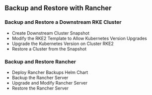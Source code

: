 ## Backup and Restore with Rancher

### Backup and Restore a Downstream RKE Cluster

- Create Downstream Cluster Snapshot
- Modify the RKE2 Template to Allow Kubernetes Version Upgrades
- Upgrade the Kubernetes Version on Cluster RKE2   
- Restore a Cluster from the Snapshot


### Backup and Restore Rancher

- Deploy Rancher Backups Helm Chart
- Backup the Rancher Server 
- Upgrade and Modify Rancher Server
- Restore the Rancher Server



